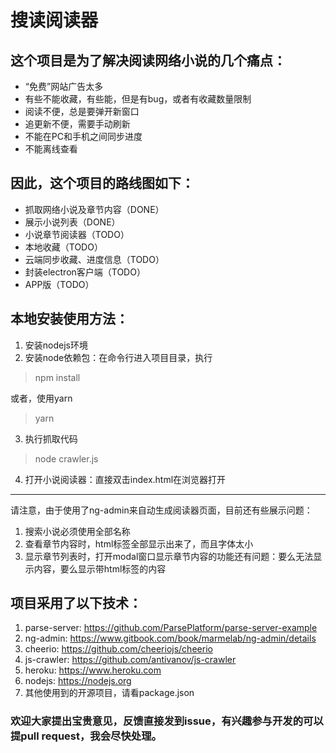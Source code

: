 # 搜读阅读器

## 这个项目是为了解决阅读网络小说的几个痛点：

* “免费”网站广告太多
* 有些不能收藏，有些能，但是有bug，或者有收藏数量限制
* 阅读不便，总是要弹开新窗口
* 追更新不便，需要手动刷新
* 不能在PC和手机之间同步进度
* 不能离线查看

## 因此，这个项目的路线图如下：

* 抓取网络小说及章节内容（DONE）
* 展示小说列表（DONE）
* 小说章节阅读器（TODO）
* 本地收藏（TODO）
* 云端同步收藏、进度信息（TODO）
* 封装electron客户端（TODO）
* APP版（TODO）

## 本地安装使用方法：

1. 安装nodejs环境
2. 安装node依赖包：在命令行进入项目目录，执行
> npm install

或者，使用yarn
> yarn

3. 执行抓取代码
> node crawler.js

4. 打开小说阅读器：直接双击index.html在浏览器打开

---------
请注意，由于使用了ng-admin来自动生成阅读器页面，目前还有些展示问题：

1. 搜索小说必须使用全部名称
2. 查看章节内容时，html标签全部显示出来了，而且字体太小
3. 显示章节列表时，打开modal窗口显示章节内容的功能还有问题：要么无法显示内容，要么显示带html标签的内容

## 项目采用了以下技术：

1. parse-server: https://github.com/ParsePlatform/parse-server-example
2. ng-admin: https://www.gitbook.com/book/marmelab/ng-admin/details
3. cheerio: https://github.com/cheeriojs/cheerio
4. js-crawler: https://github.com/antivanov/js-crawler
5. heroku: https://www.heroku.com
6. nodejs: https://nodejs.org
7. 其他使用到的开源项目，请看package.json


### 欢迎大家提出宝贵意见，反馈直接发到issue，有兴趣参与开发的可以提pull request，我会尽快处理。
